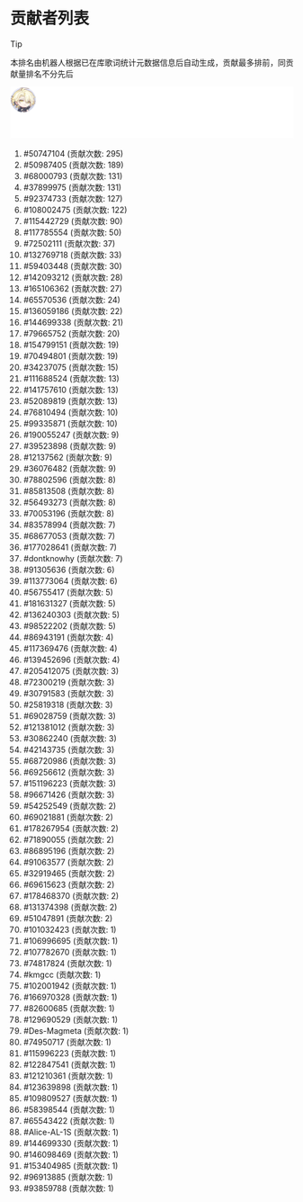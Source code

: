 # 贡献者列表

> [!TIP]
> 本排名由机器人根据已在库歌词统计元数据信息后自动生成，贡献最多排前，同贡献量排名不分先后

![贡献者头像画廊](./CONTRIBUTORS.svg)

1. #50747104 (贡献次数: 295)
2. #50987405 (贡献次数: 189)
3. #68000793 (贡献次数: 131)
4. #37899975 (贡献次数: 131)
5. #92374733 (贡献次数: 127)
6. #108002475 (贡献次数: 122)
7. #115442729 (贡献次数: 90)
8. #117785554 (贡献次数: 50)
9. #72502111 (贡献次数: 37)
10. #132769718 (贡献次数: 33)
11. #59403448 (贡献次数: 30)
12. #142093212 (贡献次数: 28)
13. #165106362 (贡献次数: 27)
14. #65570536 (贡献次数: 24)
15. #136059186 (贡献次数: 22)
16. #144699338 (贡献次数: 21)
17. #79665752 (贡献次数: 20)
18. #154799151 (贡献次数: 19)
19. #70494801 (贡献次数: 19)
20. #34237075 (贡献次数: 15)
21. #111688524 (贡献次数: 13)
22. #141757610 (贡献次数: 13)
23. #52089819 (贡献次数: 13)
24. #76810494 (贡献次数: 10)
25. #99335871 (贡献次数: 10)
26. #190055247 (贡献次数: 9)
27. #39523898 (贡献次数: 9)
28. #12137562 (贡献次数: 9)
29. #36076482 (贡献次数: 9)
30. #78802596 (贡献次数: 8)
31. #85813508 (贡献次数: 8)
32. #56493273 (贡献次数: 8)
33. #70053196 (贡献次数: 8)
34. #83578994 (贡献次数: 7)
35. #68677053 (贡献次数: 7)
36. #177028641 (贡献次数: 7)
37. #dontknowhy (贡献次数: 7)
38. #91305636 (贡献次数: 6)
39. #113773064 (贡献次数: 6)
40. #56755417 (贡献次数: 5)
41. #181631327 (贡献次数: 5)
42. #136240303 (贡献次数: 5)
43. #98522202 (贡献次数: 5)
44. #86943191 (贡献次数: 4)
45. #117369476 (贡献次数: 4)
46. #139452696 (贡献次数: 4)
47. #205412075 (贡献次数: 3)
48. #72300219 (贡献次数: 3)
49. #30791583 (贡献次数: 3)
50. #25819318 (贡献次数: 3)
51. #69028759 (贡献次数: 3)
52. #121381012 (贡献次数: 3)
53. #30862240 (贡献次数: 3)
54. #42143735 (贡献次数: 3)
55. #68720986 (贡献次数: 3)
56. #69256612 (贡献次数: 3)
57. #151196223 (贡献次数: 3)
58. #96671426 (贡献次数: 3)
59. #54252549 (贡献次数: 2)
60. #69021881 (贡献次数: 2)
61. #178267954 (贡献次数: 2)
62. #71890055 (贡献次数: 2)
63. #86895196 (贡献次数: 2)
64. #91063577 (贡献次数: 2)
65. #32919465 (贡献次数: 2)
66. #69615623 (贡献次数: 2)
67. #178468370 (贡献次数: 2)
68. #131374398 (贡献次数: 2)
69. #51047891 (贡献次数: 2)
70. #101032423 (贡献次数: 1)
71. #106996695 (贡献次数: 1)
72. #107782670 (贡献次数: 1)
73. #74817824 (贡献次数: 1)
74. #kmgcc (贡献次数: 1)
75. #102001942 (贡献次数: 1)
76. #166970328 (贡献次数: 1)
77. #82600685 (贡献次数: 1)
78. #129690529 (贡献次数: 1)
79. #Des-Magmeta (贡献次数: 1)
80. #74950717 (贡献次数: 1)
81. #115996223 (贡献次数: 1)
82. #122847541 (贡献次数: 1)
83. #121210361 (贡献次数: 1)
84. #123639898 (贡献次数: 1)
85. #109809527 (贡献次数: 1)
86. #58398544 (贡献次数: 1)
87. #65543422 (贡献次数: 1)
88. #Alice-AL-1S (贡献次数: 1)
89. #144699330 (贡献次数: 1)
90. #146098469 (贡献次数: 1)
91. #153404985 (贡献次数: 1)
92. #96913885 (贡献次数: 1)
93. #93859788 (贡献次数: 1)
